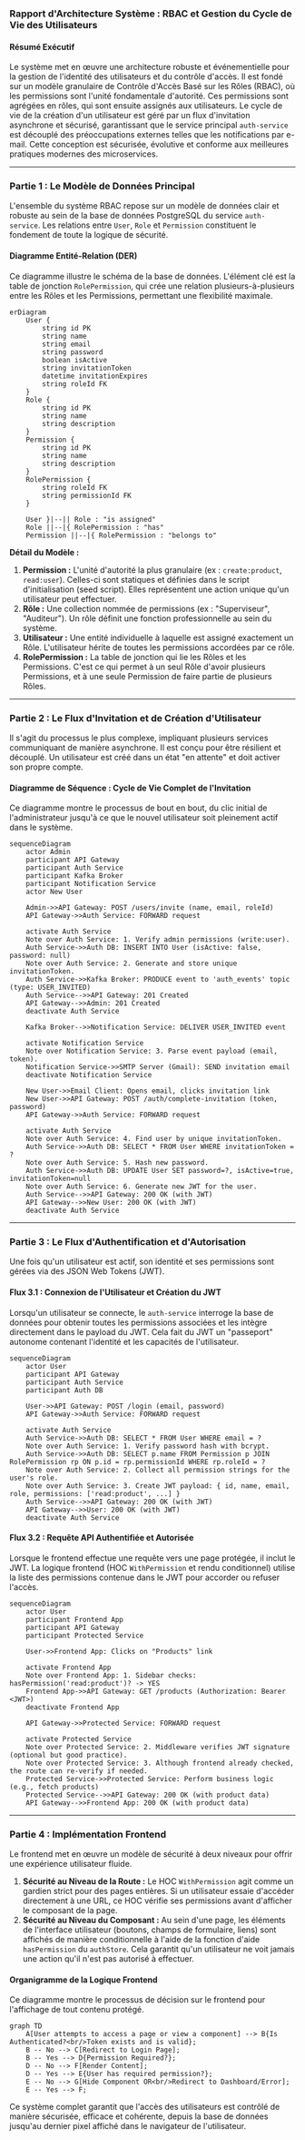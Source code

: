 ### **Rapport d'Architecture Système : RBAC et Gestion du Cycle de Vie des Utilisateurs**

#### **Résumé Exécutif**

Le système met en œuvre une architecture robuste et événementielle pour la gestion de l'identité des utilisateurs et du contrôle d'accès. Il est fondé sur un modèle granulaire de Contrôle d'Accès Basé sur les Rôles (RBAC), où les permissions sont l'unité fondamentale d'autorité. Ces permissions sont agrégées en rôles, qui sont ensuite assignés aux utilisateurs. Le cycle de vie de la création d'un utilisateur est géré par un flux d'invitation asynchrone et sécurisé, garantissant que le service principal `auth-service` est découplé des préoccupations externes telles que les notifications par e-mail. Cette conception est sécurisée, évolutive et conforme aux meilleures pratiques modernes des microservices.

---

### **Partie 1 : Le Modèle de Données Principal**

L'ensemble du système RBAC repose sur un modèle de données clair et robuste au sein de la base de données PostgreSQL du service `auth-service`. Les relations entre `User`, `Role` et `Permission` constituent le fondement de toute la logique de sécurité.

#### **Diagramme Entité-Relation (DER)**

Ce diagramme illustre le schéma de la base de données. L'élément clé est la table de jonction `RolePermission`, qui crée une relation plusieurs-à-plusieurs entre les Rôles et les Permissions, permettant une flexibilité maximale.

```mermaid
erDiagram
    User {
        string id PK
        string name
        string email
        string password
        boolean isActive
        string invitationToken
        datetime invitationExpires
        string roleId FK
    }
    Role {
        string id PK
        string name
        string description
    }
    Permission {
        string id PK
        string name
        string description
    }
    RolePermission {
        string roleId FK
        string permissionId FK
    }

    User }|--|| Role : "is assigned"
    Role ||--|{ RolePermission : "has"
    Permission ||--|{ RolePermission : "belongs to"
```

**Détail du Modèle :**

1.  **Permission :** L'unité d'autorité la plus granulaire (ex : `create:product`, `read:user`). Celles-ci sont statiques et définies dans le script d'initialisation (seed script). Elles représentent une action unique qu'un utilisateur peut effectuer.
2.  **Rôle :** Une collection nommée de permissions (ex : "Superviseur", "Auditeur"). Un rôle définit une fonction professionnelle au sein du système.
3.  **Utilisateur :** Une entité individuelle à laquelle est assigné exactement un Rôle. L'utilisateur hérite de toutes les permissions accordées par ce rôle.
4.  **RolePermission :** La table de jonction qui lie les Rôles et les Permissions. C'est ce qui permet à un seul Rôle d'avoir plusieurs Permissions, et à une seule Permission de faire partie de plusieurs Rôles.

---

### **Partie 2 : Le Flux d'Invitation et de Création d'Utilisateur**

Il s'agit du processus le plus complexe, impliquant plusieurs services communiquant de manière asynchrone. Il est conçu pour être résilient et découplé. Un utilisateur est créé dans un état "en attente" et doit activer son propre compte.

#### **Diagramme de Séquence : Cycle de Vie Complet de l'Invitation**

Ce diagramme montre le processus de bout en bout, du clic initial de l'administrateur jusqu'à ce que le nouvel utilisateur soit pleinement actif dans le système.

```mermaid
sequenceDiagram
    actor Admin
    participant API Gateway
    participant Auth Service
    participant Kafka Broker
    participant Notification Service
    actor New User

    Admin->>API Gateway: POST /users/invite (name, email, roleId)
    API Gateway->>Auth Service: FORWARD request

    activate Auth Service
    Note over Auth Service: 1. Verify admin permissions (write:user).
    Auth Service->>Auth DB: INSERT INTO User (isActive: false, password: null)
    Note over Auth Service: 2. Generate and store unique invitationToken.
    Auth Service->>Kafka Broker: PRODUCE event to 'auth_events' topic (type: USER_INVITED)
    Auth Service-->>API Gateway: 201 Created
    API Gateway-->>Admin: 201 Created
    deactivate Auth Service

    Kafka Broker-->>Notification Service: DELIVER USER_INVITED event

    activate Notification Service
    Note over Notification Service: 3. Parse event payload (email, token).
    Notification Service->>SMTP Server (Gmail): SEND invitation email
    deactivate Notification Service

    New User->>Email Client: Opens email, clicks invitation link
    New User->>API Gateway: POST /auth/complete-invitation (token, password)
    API Gateway->>Auth Service: FORWARD request

    activate Auth Service
    Note over Auth Service: 4. Find user by unique invitationToken.
    Auth Service->>Auth DB: SELECT * FROM User WHERE invitationToken = ?
    Note over Auth Service: 5. Hash new password.
    Auth Service->>Auth DB: UPDATE User SET password=?, isActive=true, invitationToken=null
    Note over Auth Service: 6. Generate new JWT for the user.
    Auth Service-->>API Gateway: 200 OK (with JWT)
    API Gateway-->>New User: 200 OK (with JWT)
    deactivate Auth Service
```

---

### **Partie 3 : Le Flux d'Authentification et d'Autorisation**

Une fois qu'un utilisateur est actif, son identité et ses permissions sont gérées via des JSON Web Tokens (JWT).

#### **Flux 3.1 : Connexion de l'Utilisateur et Création du JWT**

Lorsqu'un utilisateur se connecte, le `auth-service` interroge la base de données pour obtenir toutes les permissions associées et les intègre directement dans le payload du JWT. Cela fait du JWT un "passeport" autonome contenant l'identité et les capacités de l'utilisateur.

```mermaid
sequenceDiagram
    actor User
    participant API Gateway
    participant Auth Service
    participant Auth DB

    User->>API Gateway: POST /login (email, password)
    API Gateway->>Auth Service: FORWARD request

    activate Auth Service
    Auth Service->>Auth DB: SELECT * FROM User WHERE email = ?
    Note over Auth Service: 1. Verify password hash with bcrypt.
    Auth Service->>Auth DB: SELECT p.name FROM Permission p JOIN RolePermission rp ON p.id = rp.permissionId WHERE rp.roleId = ?
    Note over Auth Service: 2. Collect all permission strings for the user's role.
    Note over Auth Service: 3. Create JWT payload: { id, name, email, role, permissions: ['read:product', ...] }
    Auth Service-->>API Gateway: 200 OK (with JWT)
    API Gateway-->>User: 200 OK (with JWT)
    deactivate Auth Service
```

#### **Flux 3.2 : Requête API Authentifiée et Autorisée**

Lorsque le frontend effectue une requête vers une page protégée, il inclut le JWT. La logique frontend (HOC `WithPermission` et rendu conditionnel) utilise la liste des permissions contenue dans le JWT pour accorder ou refuser l'accès.

```mermaid
sequenceDiagram
    actor User
    participant Frontend App
    participant API Gateway
    participant Protected Service

    User->>Frontend App: Clicks on "Products" link
    
    activate Frontend App
    Note over Frontend App: 1. Sidebar checks: hasPermission('read:product')? -> YES
    Frontend App->>API Gateway: GET /products (Authorization: Bearer <JWT>)
    deactivate Frontend App

    API Gateway->>Protected Service: FORWARD request

    activate Protected Service
    Note over Protected Service: 2. Middleware verifies JWT signature (optional but good practice).
    Note over Protected Service: 3. Although frontend already checked, the route can re-verify if needed.
    Protected Service->>Protected Service: Perform business logic (e.g., fetch products)
    Protected Service-->>API Gateway: 200 OK (with product data)
    API Gateway-->>Frontend App: 200 OK (with product data)
```

---

### **Partie 4 : Implémentation Frontend**

Le frontend met en œuvre un modèle de sécurité à deux niveaux pour offrir une expérience utilisateur fluide.

1.  **Sécurité au Niveau de la Route :** Le HOC `WithPermission` agit comme un gardien strict pour des pages entières. Si un utilisateur essaie d'accéder directement à une URL, ce HOC vérifie ses permissions avant d'afficher le composant de la page.
2.  **Sécurité au Niveau du Composant :** Au sein d'une page, les éléments de l'interface utilisateur (boutons, champs de formulaire, liens) sont affichés de manière conditionnelle à l'aide de la fonction d'aide `hasPermission` du `authStore`. Cela garantit qu'un utilisateur ne voit jamais une action qu'il n'est pas autorisé à effectuer.

#### **Organigramme de la Logique Frontend**

Ce diagramme montre le processus de décision sur le frontend pour l'affichage de tout contenu protégé.

```mermaid
graph TD
    A[User attempts to access a page or view a component] --> B{Is Authenticated?<br/>Token exists and is valid};
    B -- No --> C[Redirect to Login Page];
    B -- Yes --> D{Permission Required?};
    D -- No --> F[Render Content];
    D -- Yes --> E{User has required permission?};
    E -- No --> G[Hide Component OR<br/>Redirect to Dashboard/Error];
    E -- Yes --> F;
```

Ce système complet garantit que l'accès des utilisateurs est contrôlé de manière sécurisée, efficace et cohérente, depuis la base de données jusqu'au dernier pixel affiché dans le navigateur de l'utilisateur.
